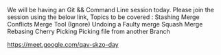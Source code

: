 We will be having an Git && Command Line session today. Please join the session using the below link,
Topics to be covered :
Stashing
Merge Conflicts
Merge Tool (Ignore)
Undoing a Faulty merge
Squash Merge
Rebasing
Cherry Picking
Picking file from another Branch

https://meet.google.com/qav-skzo-day